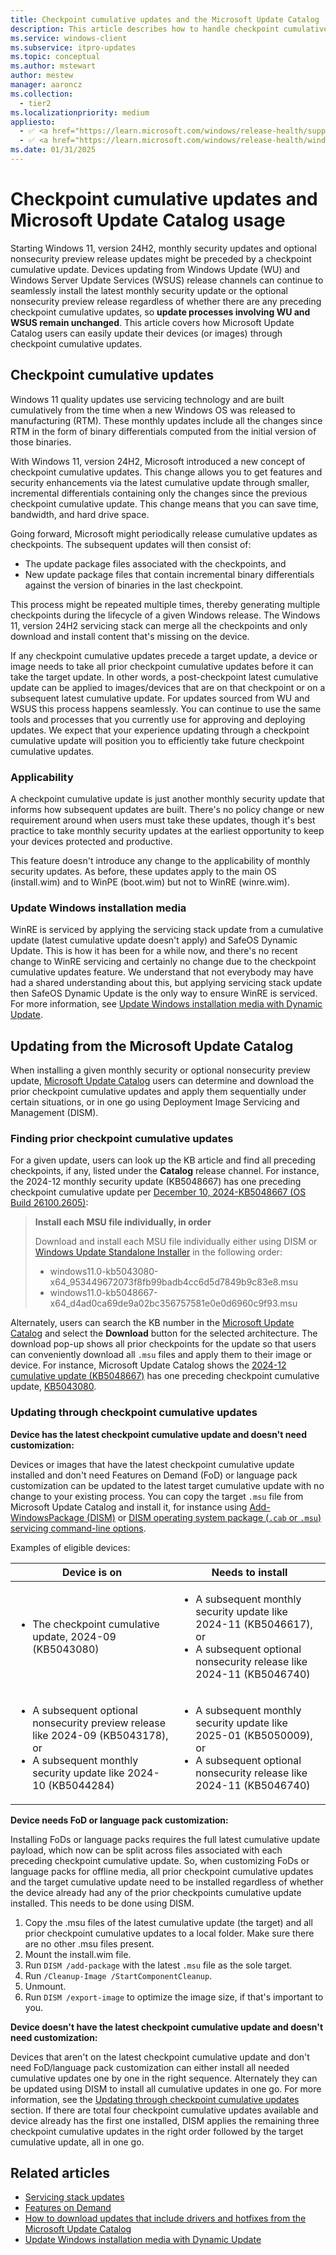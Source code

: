 ```yaml
---
title: Checkpoint cumulative updates and the Microsoft Update Catalog
description: This article describes how to handle checkpoint cumulative updates when you use the Microsoft Update Catalog to update devices and images.
ms.service: windows-client
ms.subservice: itpro-updates
ms.topic: conceptual
ms.author: mstewart
author: mestew
manager: aaroncz
ms.collection:
  - tier2
ms.localizationpriority: medium
appliesto: 
  - ✅ <a href="https://learn.microsoft.com/windows/release-health/supported-versions-windows-client" target="_blank">Windows 11, version 24H2 and later</a>
  - ✅ <a href="https://learn.microsoft.com/windows/release-health/windows-server-release-info" target="_blank">Windows Server 2025 and later</a>
ms.date: 01/31/2025
---
```


# Checkpoint cumulative updates and Microsoft Update Catalog usage
<!--9693727-->
Starting Windows 11, version 24H2, monthly security updates and optional nonsecurity preview release updates might be preceded by a checkpoint cumulative update. Devices updating from Windows Update (WU) and Windows Server Update Services (WSUS) release channels can continue to seamlessly install the latest monthly security update or the optional nonsecurity preview release regardless of whether there are any preceding checkpoint cumulative updates, so **update processes involving WU and WSUS remain unchanged**. This article covers how Microsoft Update Catalog users can easily update their devices (or images) through checkpoint cumulative updates.

## Checkpoint cumulative updates

Windows 11 quality updates use servicing technology and are built cumulatively from the time when a new Windows OS was released to manufacturing (RTM). These monthly updates include all the changes since RTM in the form of binary differentials computed from the initial version of those binaries.

With Windows 11, version 24H2, Microsoft introduced a new concept of checkpoint cumulative updates. This change allows you to get features and security enhancements via the latest cumulative update through smaller, incremental differentials containing only the changes since the previous checkpoint cumulative update. This change means that you can save time, bandwidth, and hard drive space.

Going forward, Microsoft might periodically release cumulative updates as checkpoints. The subsequent updates will then consist of:
- The update package files associated with the checkpoints, and
- New update package files that contain incremental binary differentials against the version of binaries in the last checkpoint.

This process might be repeated multiple times, thereby generating multiple checkpoints during the lifecycle of a given Windows release. The Windows 11, version 24H2 servicing stack can merge all the checkpoints and only download and install content that's missing on the device.

If any checkpoint cumulative updates precede a target update, a device or image needs to take all prior checkpoint cumulative updates before it can take the target update. In other words, a post-checkpoint latest cumulative update can be applied to images/devices that are on that checkpoint or on a subsequent latest cumulative update. For updates sourced from WU and WSUS this process happens seamlessly. You can continue to use the same tools and processes that you currently use for approving and deploying updates. We expect that your experience updating through a checkpoint cumulative update will position you to efficiently take future checkpoint cumulative updates.

### Applicability

A checkpoint cumulative update is just another monthly security update that informs how subsequent updates are built. There's no policy change or new requirement around when users must take these updates, though it's best practice to take monthly security updates at the earliest opportunity to keep your devices protected and productive.

This feature doesn't introduce any change to the applicability of monthly security updates. As before, these updates apply to the main OS (install.wim) and to WinPE (boot.wim) but not to WinRE (winre.wim).

### Update Windows installation media

WinRE is serviced by applying the servicing stack update from a cumulative update (latest cumulative update doesn't apply) and SafeOS Dynamic Update. This is how it has been for a while now, and there's no recent change to WinRE servicing and certainly no change due to the checkpoint cumulative updates feature. We understand that not everybody may have had a shared understanding about this, but applying servicing stack update then SafeOS Dynamic Update is the only way to ensure WinRE is serviced. For more information, see [Update Windows installation media with Dynamic Update](media-dynamic-update.md).


## Updating from the Microsoft Update Catalog

When installing a given monthly security or optional nonsecurity preview update, [Microsoft Update Catalog](https://www.catalog.update.microsoft.com) users can determine and download the prior checkpoint cumulative updates and apply them sequentially under certain situations, or in one go using Deployment Image Servicing and Management (DISM).

### Finding prior checkpoint cumulative updates

For a given update, users can look up the KB article and find all preceding checkpoints, if any, listed under the **Catalog** release channel. For instance, the 2024-12 monthly security update (KB5048667) has one preceding checkpoint cumulative update per [December 10, 2024-KB5048667 (OS Build 26100.2605)](https://support.microsoft.com/topic/708755a6-d809-4a8a-8d20-53c4108590e6#ID0ELBD=Catalog):

   > <b>Install each MSU file individually, in order</b> <p>Download and install each MSU file individually either using DISM or [Windows Update Standalone Installer](https://support.microsoft.com/topic/799ba3df-ec7e-b05e-ee13-1cdae8f23b19) in the following order: <ul><li> windows11.0-kb5043080-x64_953449672073f8fb99badb4cc6d5d7849b9c83e8.msu </li> <li>windows11.0-kb5048667-x64_d4ad0ca69de9a02bc356757581e0e0d6960c9f93.msu </li></ul>

Alternately, users can search the KB number in the [Microsoft Update Catalog](https://catalog.update.microsoft.com/) and select the **Download** button for the selected architecture. The download pop-up shows all prior checkpoints for the update so that users can conveniently download all `.msu` files and apply them to their image or device. For instance, Microsoft Update Catalog shows the [2024-12 cumulative update (KB5048667)](https://support.microsoft.com/help/5048667) has one preceding checkpoint cumulative update, [KB5043080](https://support.microsoft.com/help/5043080).

### Updating through checkpoint cumulative updates

**Device has the latest checkpoint cumulative update and doesn't need customization:**

Devices or images that have the latest checkpoint cumulative update installed and don't need Features on Demand (FoD) or language pack customization can be updated to the latest target cumulative update with no change to your existing process. You can copy the target `.msu` file from Microsoft Update Catalog and install it, for instance using [Add-WindowsPackage (DISM)](/powershell/module/dism/add-windowspackage) or [DISM operating system package (`.cab` or `.msu`) servicing command-line options](/windows-hardware/manufacture/desktop/dism-operating-system-package-servicing-command-line-options).

Examples of eligible devices:

| Device is on | Needs to install| 
|---|---|
|<ul><li>The checkpoint cumulative update, 2024-09 (KB5043080)</li></ul>|<ul><li>A subsequent monthly security update like 2024-11 (KB5046617), or</li> <li>A subsequent optional nonsecurity release like 2024-11 (KB5046740) </li></ul>|
|<ul><li>A subsequent optional nonsecurity preview release like 2024-09 (KB5043178), or</li> <li> A subsequent monthly security update like 2024-10 (KB5044284)</li></ul>|<ul><li>A subsequent monthly security update like 2025-01 (KB5050009), or</li> <li> A subsequent optional nonsecurity release like 2024-11 (KB5046740) </li></ul>|

**Device needs FoD or language pack customization:**

Installing FoDs or language packs requires the full latest cumulative update payload, which now can be split across files associated with each preceding checkpoint cumulative update. So, when customizing FoDs or language packs for offline media, all prior checkpoint cumulative updates and the target cumulative update need to be installed regardless of whether the device already had any of the prior checkpoints cumulative update installed. This needs to be done using DISM.

1.	Copy the .msu files of the latest cumulative update (the target) and all prior checkpoint cumulative updates to a local folder. Make sure there are no other .msu files present.
1.	Mount the install.wim file.
1.	Run `DISM /add-package` with the latest `.msu` file as the sole target.
1.	Run `/Cleanup-Image /StartComponentCleanup`.
1.	Unmount.
1.	Run `DISM /export-image` to optimize the image size, if that's important to you.  

**Device doesn't have the latest checkpoint cumulative update and doesn't need customization:**

Devices that aren't on the latest checkpoint cumulative update and don't need FoD/language pack customization can either install all needed cumulative updates one by one in the right sequence. Alternately they can be updated using DISM to install all cumulative updates in one go. For more information, see the [Updating through checkpoint cumulative updates](#updating-through-checkpoint-cumulative-updates) section. If there are total four checkpoint cumulative updates available and device already has the first one installed, DISM applies the remaining three checkpoint cumulative updates in the right order followed by the target cumulative update, all in one go.

## Related articles

- [Servicing stack updates](/windows/deployment/update/servicing-stack-updates)
- [Features on Demand](/windows-hardware/manufacture/desktop/features-on-demand-v2--capabilities)
- [How to download updates that include drivers and hotfixes from the Microsoft Update Catalog](/troubleshoot/windows-client/installing-updates-features-roles/download-updates-drivers-hotfixes-windows-update-catalog)
- [Update Windows installation media with Dynamic Update](media-dynamic-update.md) 
